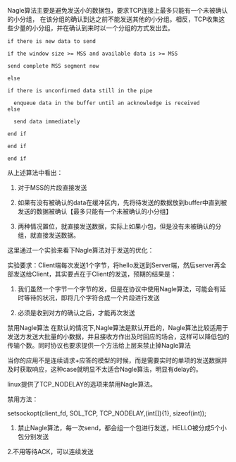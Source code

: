 Nagle算法主要是避免发送小的数据包，要求TCP连接上最多只能有一个未被确认的小分组，
在该分组的确认到达之前不能发送其他的小分组。相反，TCP收集这些少量的小分组，并在确认到来时以一个分组的方式发出去。


 
    if there is new data to send

    if the window size >= MSS and available data is >= MSS
  
    send complete MSS segment now
    
    else
  
    if there is unconfirmed data still in the pipe
    
      enqueue data in the buffer until an acknowledge is received
    else
    
      send data immediately
      
    end if
    
    end if
  
    end if



从上述算法中看出：

1. 对于MSS的片段直接发送

2. 如果有没有被确认的data在缓冲区内，先将待发送的数据放到buffer中直到被发送的数据被确认【最多只能有一个未被确认的小分组】

3. 两种情况置位，就直接发送数据，实际上如果小包，但是没有未被确认的分组，就直接发送数据。

这里通过一个实验来看下Nagle算法对于发送的优化：

实验要求：Client端每次发送1个字节，将hello发送到Server端，然后server再全部发送给Client，其实要点在于Client的发送，预期的结果是：

1. 我们虽然一个字节一个字节的发，但是在协议中使用Nagle算法，可能会有延时等待的状况，即将几个字符合成一个片段进行发送

2. 必须是收到对方的确认之后，才能再次发送


禁用Nagle算法
在默认的情况下,Nagle算法是默认开启的，Nagle算法比较适用于发送方发送大批量的小数据，并且接收方作出及时回应的场合，这样可以降低包的传输个数。同时协议也要求提供一个方法给上层来禁止掉Nagle算法

当你的应用不是连续请求+应答的模型的时候，而是需要实时的单项的发送数据并及时获取响应，这种case就明显不太适合Nagle算法，明显有delay的。

linux提供了TCP_NODELAY的选项来禁用Nagle算法。

禁用方法：

setsockopt(client_fd, SOL_TCP, TCP_NODELAY,(int[]){1}, sizeof(int));

1. 禁止Nagle算法，每一次send，都会组一个包进行发送，HELLO被分成5个小包分别发送

2.不用等待ACK，可以连续发送

